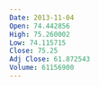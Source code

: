 ```yaml
---
Date: 2013-11-04
Open: 74.442856
High: 75.260002
Low: 74.115715
Close: 75.25
Adj Close: 61.872543
Volume: 61156900
---
```

